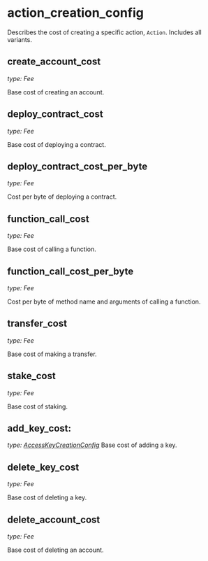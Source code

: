 # action_creation_config

Describes the cost of creating a specific action, `Action`. Includes all variants.

## create_account_cost

_type: Fee_

Base cost of creating an account.

## deploy_contract_cost

_type: Fee_

Base cost of deploying a contract.

## deploy_contract_cost_per_byte

_type: Fee_

Cost per byte of deploying a contract.

## function_call_cost

_type: Fee_

Base cost of calling a function.

## function_call_cost_per_byte

_type: Fee_

Cost per byte of method name and arguments of calling a function.

## transfer_cost

_type: Fee_

Base cost of making a transfer.

## stake_cost

_type: Fee_

Base cost of staking.

## add_key_cost:
_type: [AccessKeyCreationConfig](AccessKeyCreationConfig.md)_
Base cost of adding a key.

## delete_key_cost

_type: Fee_

Base cost of deleting a key.

## delete_account_cost

_type: Fee_

Base cost of deleting an account.
